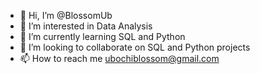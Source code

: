 - 👋 Hi, I’m @BlossomUb
- 👀 I’m interested in Data Analysis
- 🌱 I’m currently learning SQL and Python
- 💞️ I’m looking to collaborate on SQL and Python projects
- 📫 How to reach me ubochiblossom@gmail.com

<!---
BlossomUb/BlossomUb is a ✨ special ✨ repository because its `README.md` (this file) appears on your GitHub profile.
You can click the Preview link to take a look at your changes.
--->
